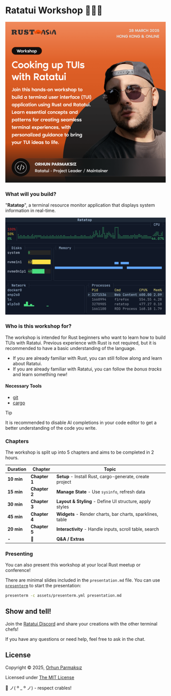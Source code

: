 # Ratatui Workshop 👨‍🍳🐀

![](assets/workshop-banner.png)

### What will you build?

"**Ratatop**", a terminal resource monitor application that displays system information in real-time.

![](assets/demo.gif)

### Who is this workshop for?

The workshop is intended for Rust beginners who want to learn how to build TUIs with Ratatui.
Previous experience with Rust is not required, but it is recommended to have a basic understanding of the language.

- If you are already familiar with Rust, you can still follow along and learn about Ratatui.
- If you are already familiar with Ratatui, you can follow the _bonus tracks_ and learn something new!

#### Necessary Tools

- [git](https://git-scm.com/)
- [cargo](https://www.rust-lang.org/tools/install)

> [!TIP]
> It is recommended to disable AI completions in your code editor to get a better understanding of the code you write.

### Chapters

The workshop is split up into 5 chapters and aims to be completed in 2 hours.

| Duration   | Chapter       | Topic                                                      |
| ---------- | ------------- | ---------------------------------------------------------- |
| **10 min** | **Chapter 1** | **Setup** - Install Rust, cargo-generate, create project   |
| **15 min** | **Chapter 2** | **Manage State** - Use `sysinfo`, refresh data             |
| **30 min** | **Chapter 3** | **Layout & Styling** - Define UI structure, apply styles   |
| **45 min** | **Chapter 4** | **Widgets** - Render charts, bar charts, sparklines, table |
| **20 min** | **Chapter 5** | **Interactivity** - Handle inputs, scroll table, search    |
| **-**      | 🧀            | **Q&A / Extras**                                           |

### Presenting

You can also present this workshop at your local Rust meetup or conference!

There are minimal slides included in the `presentation.md` file. You can use [`presenterm`](https://github.com/mfontanini/presenterm) to start the presentation:

```sh
presenterm -c assets/presenterm.yml presentation.md
```

## Show and tell!

Join the [Ratatui Discord](https://discord.gg/pMCEU9hNEj) and share your creations with the other terminal chefs!

If you have any questions or need help, feel free to ask in the chat.

## License

Copyright © 2025, [Orhun Parmaksız](https://github.com/orhun)

Licensed under [The MIT License](./LICENSE)

🦀 ノ( º \_ º ノ) - respect crables!
